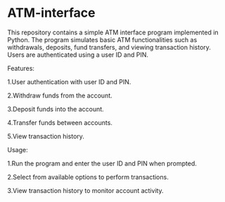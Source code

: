 # ATM-interface

This repository contains a simple ATM interface program implemented in Python. The program simulates basic ATM functionalities such as withdrawals, deposits, fund transfers, and viewing transaction history. Users are authenticated using a user ID and PIN.

Features:

1.User authentication with user ID and PIN.

2.Withdraw funds from the account.

3.Deposit funds into the account.

4.Transfer funds between accounts.

5.View transaction history.

Usage:

1.Run the program and enter the user ID and PIN when prompted.

2.Select from available options to perform transactions.

3.View transaction history to monitor account activity.
